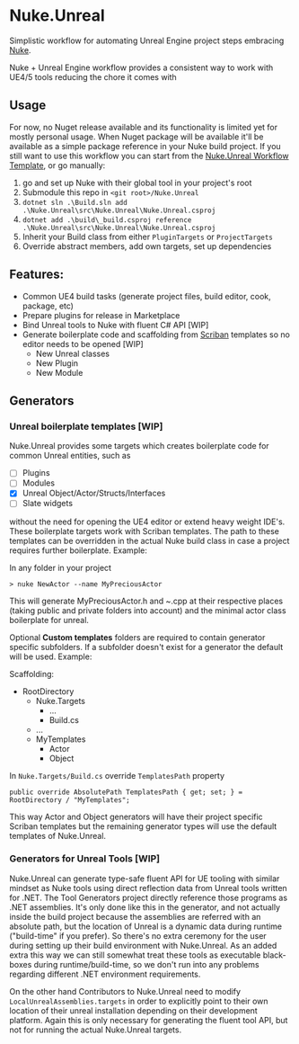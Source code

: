 # Nuke.Unreal

Simplistic workflow for automating Unreal Engine project steps embracing [Nuke](https://nuke.build).

Nuke + Unreal Engine workflow provides a consistent way to work with UE4/5 tools reducing the chore it comes with 

## Usage

For now, no Nuget release available and its functionality is limited yet for mostly personal usage. When Nuget package will be available it'll be available as a simple package reference in your Nuke build project. If you still want to use this workflow you can start from the [Nuke.Unreal Workflow Template](https://github.com/microdee/Nuke.Unreal.WorkflowTemplate), or go manually:

1. go and set up Nuke with their global tool in your project's root
2. Submodule this repo in `<git root>/Nuke.Unreal`
3. `dotnet sln .\Build.sln add .\Nuke.Unreal\src\Nuke.Unreal\Nuke.Unreal.csproj`
4. `dotnet add .\build\_build.csproj reference .\Nuke.Unreal\src\Nuke.Unreal\Nuke.Unreal.csproj`
5. Inherit your Build class from either `PluginTargets` or `ProjectTargets`
6. Override abstract members, add own targets, set up dependencies

## Features:
* Common UE4 build tasks (generate project files, build editor, cook, package, etc)
* Prepare plugins for release in Marketplace
* Bind Unreal tools to Nuke with fluent C# API \[WIP\]
* Generate boilerplate code and scaffolding from [Scriban](https://github.com/scriban/scriban) templates so no editor needs to be opened \[WIP\]
  * New Unreal classes
  * New Plugin
  * New Module

## Generators

### Unreal boilerplate templates \[WIP\]

Nuke.Unreal provides some targets which creates boilerplate code for common Unreal entities, such as

* [ ] Plugins
* [ ] Modules
* [x] Unreal Object/Actor/Structs/Interfaces
* [ ] Slate widgets

without the need for opening the UE4 editor or extend heavy weight IDE's. These boilerplate targets work with Scriban templates. The path to these templates can be overridden in the actual Nuke build class in case a project requires further boilerplate. Example:

In any folder in your project
```
> nuke NewActor --name MyPreciousActor
```

This will generate MyPreciousActor.h and ~.cpp at their respective places (taking public and private folders into account) and the minimal actor class boilerplate for unreal.

Optional **Custom templates** folders are required to contain generator specific subfolders. If a subfolder doesn't exist for a generator the default will be used. Example:

Scaffolding:
* RootDirectory
  * Nuke.Targets
    * ...
    * Build.cs
  * ...
  * MyTemplates
    * Actor
    * Object

In `Nuke.Targets/Build.cs` override `TemplatesPath` property
```CSharp
public override AbsolutePath TemplatesPath { get; set; } = RootDirectory / "MyTemplates";
```

This way Actor and Object generators will have their project specific Scriban templates but the remaining generator types will use the default templates of Nuke.Unreal. 

### Generators for Unreal Tools \[WIP\]

Nuke.Unreal can generate type-safe fluent API for UE tooling with similar mindset as Nuke tools using direct reflection data from Unreal tools written for .NET. The Tool Generators project directly reference those programs as .NET assemblies. It's only done like this in the generator, and not actually inside the build project because the assemblies are referred with an absolute path, but the location of Unreal is a dynamic data during runtime ("build-time" if you prefer). So there's no extra ceremony for the user during setting up their build environment with Nuke.Unreal. As an added extra this way we can still somewhat treat these tools as executable black-boxes during runtime/build-time, so we don't run into any problems regarding different .NET environment requirements.

On the other hand Contributors to Nuke.Unreal need to modify `LocalUnrealAssemblies.targets` in order to explicitly point to their own location of their unreal installation depending on their development platform. Again this is only necessary for generating the fluent tool API, but not for running the actual Nuke.Unreal targets.